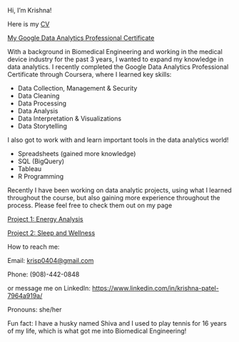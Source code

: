  Hi, I’m Krishna!

 Here is my [CV](Resume_KrishnaPatel_Final.pdf)

 [My Google Data Analytics Professional Certificate](https://coursera.org/share/52b26ca203c7fb1b73f22e0730ed1a2d)

 
 With a background in Biomedical Engineering and working in the medical device industry for the past 3 years, I wanted to expand my knowledge in data analytics.
 I recently completed the Google Data Analytics Professional Certificate through Coursera, where I learned key skills:
  
   - Data Collection, Management & Security
   - Data Cleaning
   - Data Processing
   - Data Analysis
   - Data Interpretation & Visualizations
   - Data Storytelling
 
  I also got to work with and learn important tools in the data analytics world!
   - Spreadsheets (gained more knowledge)
   - SQL (BigQuery)
   - Tableau
   - R Programming 
 
 Recently I have been working on data analytic projects, using what I learned throughout the course, but also gaining more experience throughout the process.
 Please feel free to check them out on my page

 [Project 1: Energy Analysis](Project1)
 
 [Project 2: Sleep and Wellness](Project2)

How to reach me:
 
  Email: krisp0404@gmail.com
 
  Phone: (908)-442-0848
  
  or message me on LinkedIn: https://www.linkedin.com/in/krishna-patel-7964a919a/

Pronouns: she/her

Fun fact: I have a husky named Shiva and I used to play tennis for 16 years of my life, which is what got me into Biomedical Engineering!
